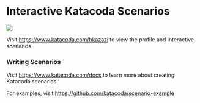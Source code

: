 # Interactive Katacoda Scenarios

[![](http://shields.katacoda.com/katacoda/hkazazi/count.svg)](https://www.katacoda.com/hkazazi "Get your profile on Katacoda.com")

Visit https://www.katacoda.com/hkazazi to view the profile and interactive scenarios

### Writing Scenarios
Visit https://www.katacoda.com/docs to learn more about creating Katacoda scenarios

For examples, visit https://github.com/katacoda/scenario-example
